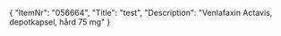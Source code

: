 {
  "ItemNr": "056664",
  "Title": "test",
  "Description": "Venlafaxin Actavis, depotkapsel, hård 75 mg"
}